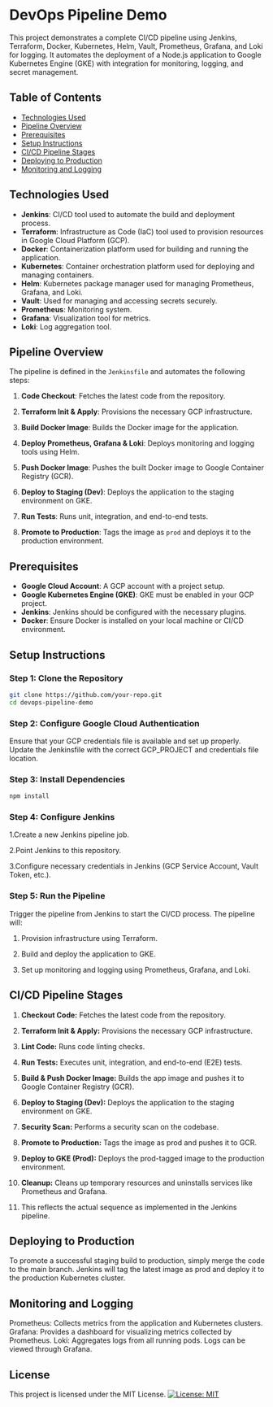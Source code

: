 # DevOps Pipeline Demo

This project demonstrates a complete CI/CD pipeline using Jenkins, Terraform, Docker, Kubernetes, Helm, Vault, Prometheus, Grafana, and Loki for logging. It automates the deployment of a Node.js application to Google Kubernetes Engine (GKE) with integration for monitoring, logging, and secret management.

## Table of Contents
- [Technologies Used](#technologies-used)
- [Pipeline Overview](#pipeline-overview)
- [Prerequisites](#prerequisites)
- [Setup Instructions](#setup-instructions)
- [CI/CD Pipeline Stages](#cicd-pipeline-stages)
- [Deploying to Production](#deploying-to-production)
- [Monitoring and Logging](#monitoring-and-logging)


## Technologies Used

- **Jenkins**: CI/CD tool used to automate the build and deployment process.
- **Terraform**: Infrastructure as Code (IaC) tool used to provision resources in Google Cloud Platform (GCP).
- **Docker**: Containerization platform used for building and running the application.
- **Kubernetes**: Container orchestration platform used for deploying and managing containers.
- **Helm**: Kubernetes package manager used for managing Prometheus, Grafana, and Loki.
- **Vault**: Used for managing and accessing secrets securely.
- **Prometheus**: Monitoring system.
- **Grafana**: Visualization tool for metrics.
- **Loki**: Log aggregation tool.

## Pipeline Overview

The pipeline is defined in the `Jenkinsfile` and automates the following steps:

1. **Code Checkout**: Fetches the latest code from the repository.

2. **Terraform Init & Apply**: Provisions the necessary GCP infrastructure.

3. **Build Docker Image**: Builds the Docker image for the application.

4. **Deploy Prometheus, Grafana & Loki**: Deploys monitoring and logging tools using Helm.

5. **Push Docker Image**: Pushes the built Docker image to Google Container Registry (GCR).

6. **Deploy to Staging (Dev)**: Deploys the application to the staging environment on GKE.

7. **Run Tests**: Runs unit, integration, and end-to-end tests.

8. **Promote to Production**: Tags the image as `prod` and deploys it to the production environment.

## Prerequisites

- **Google Cloud Account**: A GCP account with a project setup.
- **Google Kubernetes Engine (GKE)**: GKE must be enabled in your GCP project.
- **Jenkins**: Jenkins should be configured with the necessary plugins.
- **Docker**: Ensure Docker is installed on your local machine or CI/CD environment.

## Setup Instructions

### Step 1: Clone the Repository

```bash
git clone https://github.com/your-repo.git
cd devops-pipeline-demo
```

### Step 2: Configure Google Cloud Authentication
Ensure that your GCP credentials file is available and set up properly. Update the Jenkinsfile with the correct GCP_PROJECT and credentials file location.

### Step 3: Install Dependencies
```bash
npm install
```
### Step 4: Configure Jenkins
1.Create a new Jenkins pipeline job.

2.Point Jenkins to this repository.

3.Configure necessary credentials in Jenkins (GCP Service Account, Vault Token, etc.).


### Step 5: Run the Pipeline
Trigger the pipeline from Jenkins to start the CI/CD process. The pipeline will:

1. Provision infrastructure using Terraform.

2. Build and deploy the application to GKE.

3. Set up monitoring and logging using Prometheus, Grafana, and Loki.


## CI/CD Pipeline Stages
1. **Checkout Code:** Fetches the latest code from the repository.

2. **Terraform Init & Apply:** Provisions the necessary GCP infrastructure.

3. **Lint Code:** Runs code linting checks.

4. **Run Tests:** Executes unit, integration, and end-to-end (E2E) tests.

5. **Build & Push Docker Image:** Builds the app image and pushes it to Google Container Registry     (GCR).

6. **Deploy to Staging (Dev):** Deploys the application to the staging environment on GKE.

7. **Security Scan:** Performs a security scan on the codebase.

8. **Promote to Production:** Tags the image as prod and pushes it to GCR.

9. **Deploy to GKE (Prod):** Deploys the prod-tagged image to the production environment.

10. **Cleanup:** Cleans up temporary resources and uninstalls services like Prometheus and Grafana.

11. This reflects the actual sequence as implemented in the Jenkins pipeline.

## Deploying to Production
To promote a successful staging build to production, simply merge the code to the main branch. Jenkins will tag the latest image as prod and deploy it to the production Kubernetes cluster.

## Monitoring and Logging
Prometheus: Collects metrics from the application and Kubernetes clusters.
Grafana: Provides a dashboard for visualizing metrics collected by Prometheus.
Loki: Aggregates logs from all running pods. Logs can be viewed through Grafana.

## License
This project is licensed under the MIT License.
[![License: MIT](https://img.shields.io/badge/License-MIT-yellow.svg)](https://opensource.org/licenses/MIT)